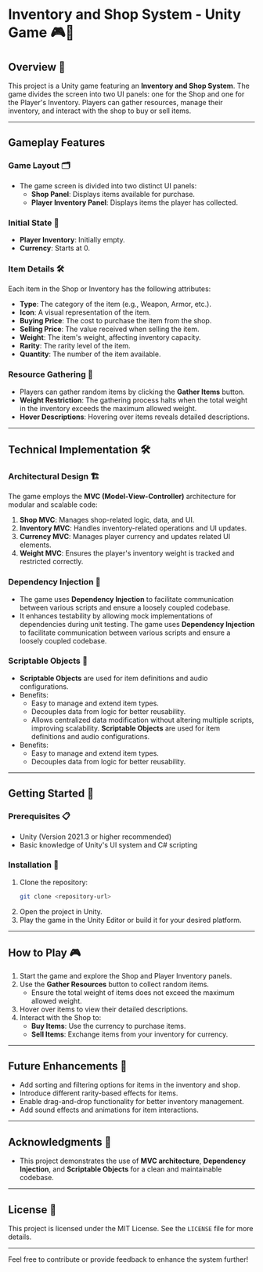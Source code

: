 # Inventory and Shop System - Unity Game 🎮🛒

## Overview 🌟
This project is a Unity game featuring an **Inventory and Shop System**. The game divides the screen into two UI panels: one for the Shop and one for the Player's Inventory. Players can gather resources, manage their inventory, and interact with the shop to buy or sell items.

---

## Gameplay Features

### Game Layout 🗂️
- The game screen is divided into two distinct UI panels:
  - **Shop Panel**: Displays items available for purchase.
  - **Player Inventory Panel**: Displays items the player has collected.

### Initial State 🚀
- **Player Inventory**: Initially empty.
- **Currency**: Starts at 0.

### Item Details 🛠️
Each item in the Shop or Inventory has the following attributes:
- **Type**: The category of the item (e.g., Weapon, Armor, etc.).
- **Icon**: A visual representation of the item.
- **Buying Price**: The cost to purchase the item from the shop.
- **Selling Price**: The value received when selling the item.
- **Weight**: The item's weight, affecting inventory capacity.
- **Rarity**: The rarity level of the item.
- **Quantity**: The number of the item available.

### Resource Gathering 🌱
- Players can gather random items by clicking the **Gather Items** button.
- **Weight Restriction**: The gathering process halts when the total weight in the inventory exceeds the maximum allowed weight.
- **Hover Descriptions**: Hovering over items reveals detailed descriptions.

---

## Technical Implementation 🛠️

### Architectural Design 🏗️
The game employs the **MVC (Model-View-Controller)** architecture for modular and scalable code:
1. **Shop MVC**: Manages shop-related logic, data, and UI.
2. **Inventory MVC**: Handles inventory-related operations and UI updates.
3. **Currency MVC**: Manages player currency and updates related UI elements.
4. **Weight MVC**: Ensures the player's inventory weight is tracked and restricted correctly.

### Dependency Injection 🔌
- The game uses **Dependency Injection** to facilitate communication between various scripts and ensure a loosely coupled codebase.
- It enhances testability by allowing mock implementations of dependencies during unit testing. The game uses **Dependency Injection** to facilitate communication between various scripts and ensure a loosely coupled codebase.

### Scriptable Objects 📜
- **Scriptable Objects** are used for item definitions and audio configurations.
- Benefits:
  - Easy to manage and extend item types.
  - Decouples data from logic for better reusability.
  - Allows centralized data modification without altering multiple scripts, improving scalability. **Scriptable Objects** are used for item definitions and audio configurations.
- Benefits:
  - Easy to manage and extend item types.
  - Decouples data from logic for better reusability.

---

## Getting Started 🏁

### Prerequisites 📋
- Unity (Version 2021.3 or higher recommended)
- Basic knowledge of Unity's UI system and C# scripting

### Installation 💾
1. Clone the repository:
   ```bash
   git clone <repository-url>
   ```
2. Open the project in Unity.
3. Play the game in the Unity Editor or build it for your desired platform.

---

## How to Play 🎮
1. Start the game and explore the Shop and Player Inventory panels.
2. Use the **Gather Resources** button to collect random items.
   - Ensure the total weight of items does not exceed the maximum allowed weight.
3. Hover over items to view their detailed descriptions.
4. Interact with the Shop to:
   - **Buy Items**: Use the currency to purchase items.
   - **Sell Items**: Exchange items from your inventory for currency.

---

## Future Enhancements 🔮
- Add sorting and filtering options for items in the inventory and shop.
- Introduce different rarity-based effects for items.
- Enable drag-and-drop functionality for better inventory management.
- Add sound effects and animations for item interactions.

---

## Acknowledgments 🙏
- This project demonstrates the use of **MVC architecture**, **Dependency Injection**, and **Scriptable Objects** for a clean and maintainable codebase.

---

## License 📜
This project is licensed under the MIT License. See the `LICENSE` file for more details.

---

Feel free to contribute or provide feedback to enhance the system further!

